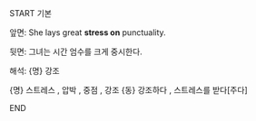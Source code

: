 START
기본

앞면:
She lays great **stress on** punctuality. 


뒷면:
그녀는 시간 엄수를 크게 중시한다.


해석:
{명} 강조

{명} 스트레스 , 압박 , 중점 , 강조
{동} 강조하다 , 스트레스를 받다[주다]

<!--ID: 1742353949374-->
END